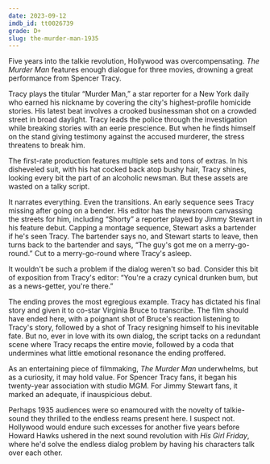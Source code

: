 ```yaml
---
date: 2023-09-12
imdb_id: tt0026739
grade: D+
slug: the-murder-man-1935
---
```


Five years into the talkie revolution, Hollywood was overcompensating. _The Murder Man_ features enough dialogue for three movies, drowning a great performance from Spencer Tracy.

Tracy plays the titular “Murder Man,” a star reporter for a New York daily who earned his nickname by covering the city's highest-profile homicide stories. His latest beat involves a crooked businessman shot on a crowded street in broad daylight. Tracy leads the police through the investigation while breaking stories with an eerie prescience. But when he finds himself on the stand giving testimony against the accused murderer, the stress threatens to break him.

The first-rate production features multiple sets and tons of extras. In his disheveled suit, with his hat cocked back atop bushy hair, Tracy shines, looking every bit the part of an alcoholic newsman. But these assets are wasted on a talky script.

It narrates everything. Even the transitions. An early sequence sees Tracy missing after going on a bender. His editor has the newsroom canvassing the streets for him, including “Shorty” a reporter played by Jimmy Stewart in his feature debut. Capping a montage sequence, Stewart asks a bartender if he's seen Tracy. The bartender says no, and Stewart starts to leave, then turns back to the bartender and says, “The guy's got me on a merry-go-round.” Cut to a merry-go-round where Tracy's asleep.

It wouldn't be such a problem if the dialog weren't so bad. Consider this bit of exposition from Tracy's editor: “You're a crazy cynical drunken bum, but as a news-getter, you're there.”

The ending proves the most egregious example. Tracy has dictated his final story and given it to co-star Virginia Bruce to transcribe. The film should have ended here, with a poignant shot of Bruce's reaction listening to Tracy's story, followed by a shot of Tracy resigning himself to his inevitable fate. But no, ever in love with its own dialog, the script tacks on a redundant scene where Tracy recaps the entire movie, followed by a coda that undermines what little emotional resonance the ending proffered.

As an entertaining piece of filmmaking, _The Murder Man_ underwhelms, but as a curiosity, it may hold value. For Spencer Tracy fans, it began his twenty-year association with studio MGM. For Jimmy Stewart fans, it marked an adequate, if inauspicious debut.

Perhaps 1935 audiences were so enamoured with the novelty of talkie-sound they thrilled to the endless reams present here. I suspect not. Hollywood would endure such excesses for another five years before Howard Hawks ushered in the next sound revolution with <span data-imdb-id="tt0032599">_His Girl Friday_</span>, where he'd solve the endless dialog problem by having his characters talk over each other.
